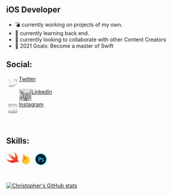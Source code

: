 

## iOS Developer
- 💣 currently working on projects of my own.
- 📘 currently learning back end.
- 🎎 currently looking to collaborate with other Content Creators
- 📌 2021 Goals: Become a master of Swift 


 


## Social:
<img align="left" width="34px" src="images/twitterLogo.png">[Twitter]
<br />
<br />
<img align="left" width="34px" src="images/linkinInLogoSilver.png">
[Linkedin]
<br />
<br />
<img align="left" width="34px" src="images/instagramLogo.png">
[Instagram]

<br />
<br />




## Skills: 
<img align="left" width="33px" src="images/swiftLogo.png">

<img align="left" width="40px" src="images/firebaseLogo.png">

<img align="left" width="40px" src="images/photoshopLogo.png">



<br />
<br />


<br />
<br />


[![Christopher's GitHub stats](https://github-readme-stats.vercel.app/api?username=DevboiDesigns&count_private=true)](https://github.com/anuraghazra/github-readme-stats)


[Linkedin]:https://www.linkedin.com/in/christopher-hicks-63682512a 
[Twitter]:https://twitter.com/devboidesigns
[Instagram]:https://www.instagram.com/infinity.christopher/
